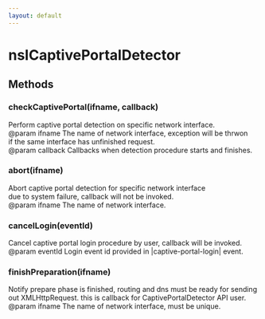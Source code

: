 ```yaml
---
layout: default
---
```


# nsICaptivePortalDetector #

## Methods ##

### checkCaptivePortal(ifname, callback) ###
  
Perform captive portal detection on specific network interface.  
@param ifname The name of network interface, exception will be thrwon  
              if the same interface has unfinished request.  
@param callback Callbacks when detection procedure starts and finishes.  
  

### abort(ifname) ###
  
Abort captive portal detection for specific network interface  
due to system failure, callback will not be invoked.  
@param ifname The name of network interface.  
  

### cancelLogin(eventId) ###
  
Cancel captive portal login procedure by user, callback will be invoked.  
@param eventId Login event id provided in |captive-portal-login| event.  
  

### finishPreparation(ifname) ###
  
Notify prepare phase is finished, routing and dns must be ready for sending  
out XMLHttpRequest. this is callback for CaptivePortalDetector API user.  
@param ifname The name of network interface, must be unique.  
  

